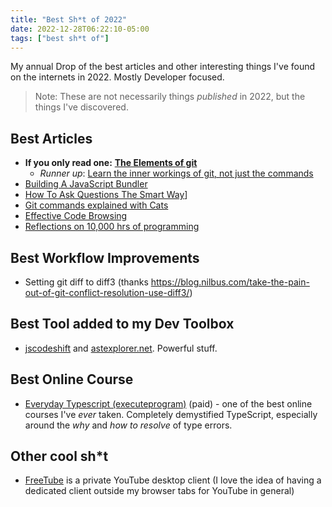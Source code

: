 ```yaml
---
title: "Best Sh*t of 2022"
date: 2022-12-28T06:22:10-05:00
tags: ["best sh*t of"]
---
```


My annual Drop of the best articles and other interesting things I've found on the internets in 2022. Mostly Developer focused.

> Note: These are not necessarily things _published_ in 2022, but the things I've discovered.

## Best Articles
- **If you only read one:** **[The Elements of git](https://cuddly-octo-palm-tree.com/posts/2021-09-19-git-elements/)**
  - _Runner up_: [Learn the inner workings of git, not just the commands](https://developer.ibm.com/tutorials/d-learn-workings-git/)
- [Building A JavaScript Bundler](https://cpojer.net/posts/building-a-javascript-bundler)
- [How To Ask Questions The Smart Way](http://www.catb.org/~esr/faqs/smart-questions.html)]
- [Git commands explained with Cats](https://girliemac.com/blog/2017/12/26/git-purr/)
- [Effective Code Browsing](https://noahan.me/posts/effective-code-browsing-part1/)
- [Reflections on 10,000 hrs of programming](https://matt-rickard.com/reflections-on-10-000-hours-of-programming)

## Best Workflow Improvements
- Setting git diff to diff3 (thanks https://blog.nilbus.com/take-the-pain-out-of-git-conflict-resolution-use-diff3/)

## Best Tool added to my Dev Toolbox

- [jscodeshift](https://github.com/facebook/jscodeshift) and [astexplorer.net](https://astexplorer.net/). Powerful stuff.

## Best Online Course

- [Everyday Typescript (executeprogram)](https://www.executeprogram.com/courses/everyday-typescript) (paid) - one of the best
online courses I've _ever_ taken. Completely demystified TypeScript, especially around the _why_ and _how to resolve_ of type errors.

## Other cool sh*t

- [FreeTube](https://freetubeapp.io/) is a private YouTube desktop client (I love the idea of having
a dedicated client outside my browser tabs for YouTube in general)